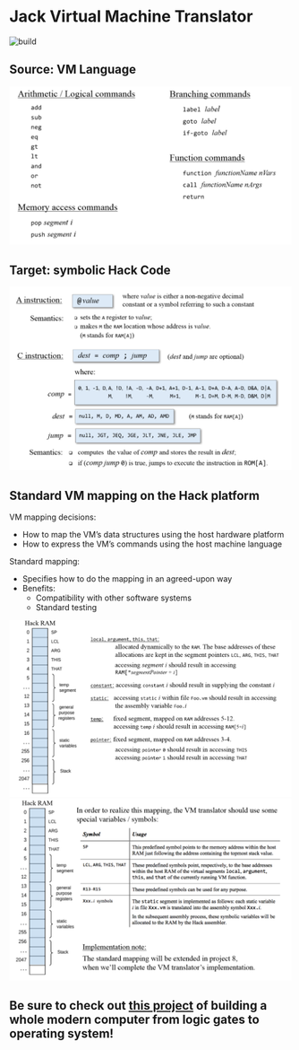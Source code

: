 # Jack Virtual Machine Translator
![build](https://travis-ci.com/Yuchen-Wang-SH/Jack-Virtual-Machine-Translator.svg?branch=master)

## Source: VM Language
<img src="images/vm.png" alt="vm" width=700>

## Target: symbolic Hack Code
<img src="images/hack.png" alt="hack" width=700>

## Standard VM mapping on the Hack platform
VM mapping decisions: 
- How to map the VM’s data structures using the host hardware platform 
- How to express the VM’s commands using the host machine language

Standard mapping: 
- Specifies how to do the mapping in an agreed-upon way 
- Benefits: 
  - Compatibility with other software systems 
  - Standard testing

<img src="images/map1.png" alt="map1" width=700>
<img src="images/map2.png" alt="map2" width=700>

## Be sure to check out [this project](https://github.com/Yuchen-Wang-SH/Build-a-Computer-From-Logic-Gates-to-Operating-System/tree/master/projects/07) of building a whole modern computer from logic gates to operating system!
